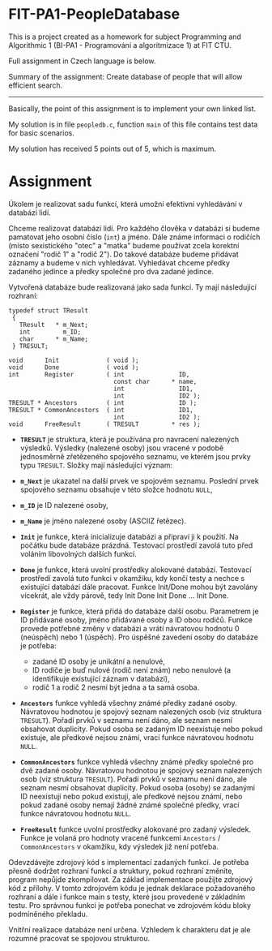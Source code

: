 # FIT-PA1-PeopleDatabase

This is a project created as a homework for subject Programming and Algorithmic 1 (BI-PA1 - Programování a algoritmizace 1) at FIT CTU.

Full assignment in Czech language is below.

Summary of the assignment: Create database of people that will allow efficient search.

---

Basically, the point of this assignment is to implement your own linked list.

My solution is in file `peopledb.c`, function `main` of this file contains test data for basic scenarios.

My solution has received 5 points out of 5, which is maximum.

# Assignment

Úkolem je realizovat sadu funkcí, která umožní efektivní vyhledávání v databázi lidí.

Chceme realizovat databázi lidí. Pro každého člověka v databázi si budeme pamatovat jeho osobní číslo (`int`) a jméno. Dále známe informaci o rodičích (místo sexistického "otec" a "matka" budeme používat zcela korektní označení "rodič 1" a "rodič 2"). Do takové databáze budeme přidávat záznamy a budeme v nich vyhledávat. Vyhledávat chceme předky zadaného jedince a předky společné pro dva zadané jedince.

Vytvořená databáze bude realizovaná jako sada funkcí. Ty mají následující rozhraní:

```
typedef struct TResult
 {
   TResult   * m_Next;
   int         m_ID;
   char      * m_Name;
 } TRESULT;

void      Init             ( void );
void      Done             ( void );
int       Register         ( int               ID,
                             const char      * name,
                             int               ID1,
                             int               ID2 );
TRESULT * Ancestors        ( int               ID );
TRESULT * CommonAncestors  ( int               ID1,
                             int               ID2 );
void      FreeResult       ( TRESULT         * res );
```

- **`TRESULT`**
je struktura, která je používána pro navracení nalezených výsledků. Výsledky (nalezené osoby) jsou vracené v podobě jednosměrně zřetězeného spojového seznamu, ve kterém jsou prvky typu `TRESULT`. Složky mají následující význam:

- **`m_Next`** je ukazatel na další prvek ve spojovém seznamu. Poslední prvek spojového seznamu obsahuje v této složce hodnotu `NULL`,

- **`m_ID`** je ID nalezené osoby,

- **`m_Name`** je jméno nalezené osoby (ASCIIZ řetězec).

- **`Init`**
je funkce, která inicializuje databázi a připraví ji k použití. Na počátku bude databáze prázdná. Testovací prostředí zavolá tuto před voláním libovolných dalších funkcí.

- **`Done`**
je funkce, která uvolní prostředky alokované databází. Testovací prostředí zavolá tuto funkci v okamžiku, kdy končí testy a nechce s existující databází dále pracovat. Funkce Init/Done mohou být zavolány vícekrát, ale vždy párově, tedy Init Done Init Done ... Init Done.

- **`Register`**
je funkce, která přidá do databáze další osobu. Parametrem je ID přidávané osoby, jméno přidávané osoby a ID obou rodičů. Funkce provede potřebné změny v databázi a vrátí návratovou hodnotu 0 (neúspěch) nebo 1 (úspěch). Pro úspěšné zavedení osoby do databáze je potřeba:
  - zadané ID osoby je unikátní a nenulové,
  - ID rodiče je buď nulové (rodič není znám) nebo nenulové (a identifikuje existující záznam v databázi),
  - rodič 1 a rodič 2 nesmí být jedna a ta samá osoba.

- **`Ancestors`**
funkce vyhledá všechny známé předky zadané osoby. Návratovou hodnotou je spojový seznam nalezených osob (viz struktura `TRESULT`). Pořadí prvků v seznamu není dáno, ale seznam nesmí obsahovat duplicity. Pokud osoba se zadaným ID neexistuje nebo pokud existuje, ale předkové nejsou známí, vrací funkce návratovou hodnotu `NULL`.

- **`CommonAncestors`**
funkce vyhledá všechny známé předky společné pro dvě zadané osoby. Návratovou hodnotou je spojový seznam nalezených osob (viz struktura `TRESULT`). Pořadí prvků v seznamu není dáno, ale seznam nesmí obsahovat duplicity. Pokud osoba (osoby) se zadanými ID neexistují nebo pokud existují, ale předkové nejsou známí, nebo pokud zadané osoby nemají žádné známé společné předky, vrací funkce návratovou hodnotu `NULL`.

- **`FreeResult`**
funkce uvolní prostředky alokované pro zadaný výsledek. Funkce je volaná pro hodnoty vracené funkcemi `Ancestors` / `CommonAncestors` v okamžiku, kdy výsledek již není potřeba.


Odevzdávejte zdrojový kód s implementací zadaných funkcí. Je potřeba přesně dodržet rozhraní funkcí a struktury, pokud rozhraní změníte, program nepůjde zkompilovat. Za základ implementace použijte zdrojový kód z přílohy. V tomto zdrojovém kódu je jednak deklarace požadovaného rozhraní a dále i funkce main s testy, které jsou provedené v základním testu. Pro správnou funkci je potřeba ponechat ve zdrojovém kódu bloky podmíněného překladu.

Vnitřní realizace databáze není určena. Vzhledem k charakteru dat je ale rozumné pracovat se spojovou strukturou.
